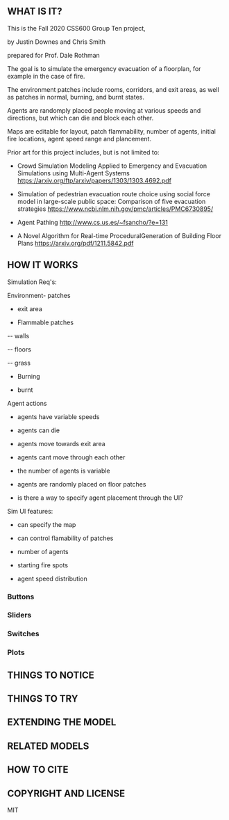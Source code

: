 
## WHAT IS IT?

This is the Fall 2020 CSS600 Group Ten project,

by Justin Downes and Chris Smith

prepared for Prof. Dale Rothman

The goal is to simulate the emergency evacuation of a floorplan, for example in the case of fire. 

The environment patches include rooms, corridors, and exit areas, as well as patches in normal, burning, and burnt states.

Agents are randomply placed people moving at various speeds and directions, but which can die and block each other.

Maps are editable for layout, patch flammability, number of agents, initial fire locations, agent speed range and plancement.


Prior art for this project includes, but is not limited to:

- Crowd Simulation Modeling Applied to Emergency and Evacuation Simulations using Multi-Agent Systems https://arxiv.org/ftp/arxiv/papers/1303/1303.4692.pdf


- Simulation of pedestrian evacuation route choice using social force model in large-scale public space: Comparison of five evacuation strategies https://www.ncbi.nlm.nih.gov/pmc/articles/PMC6730895/


- Agent Pathing http://www.cs.us.es/~fsancho/?e=131


- A Novel Algorithm for Real-time ProceduralGeneration of Building Floor Plans https://arxiv.org/pdf/1211.5842.pdf


## HOW IT WORKS
Simulation Req's:

Environment- patches

- exit area

- Flammable patches

-- walls

-- floors

-- grass

- Burning

- burnt


Agent actions

- agents have variable speeds

- agents can die

- agents move towards exit area

- agents cant move through each other

- the number of agents is variable

- agents are randomly placed on floor patches

- is there a way to specify agent placement through the UI?



Sim UI features:

- can specify the map

- can control flamability of patches

- number of agents

- starting fire spots

- agent speed distribution


### Buttons


### Sliders


### Switches


### Plots


## THINGS TO NOTICE


## THINGS TO TRY


## EXTENDING THE MODEL


## RELATED MODELS


## HOW TO CITE


## COPYRIGHT AND LICENSE

MIT
